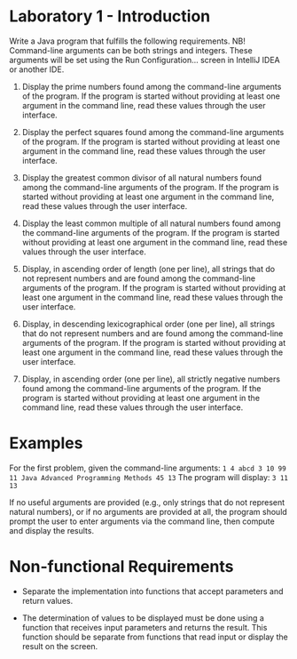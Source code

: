 # Laboratory 1 - Introduction

Write a Java program that fulfills the following requirements. NB! Command-line arguments can be both strings and integers. These arguments will be set using the Run Configuration... screen in IntelliJ IDEA or another IDE.

1. Display the prime numbers found among the command-line arguments of the program. If the program is started without providing at least one argument in the command line, read these values through the user interface.

2. Display the perfect squares found among the command-line arguments of the program. If the program is started without providing at least one argument in the command line, read these values through the user interface.

3. Display the greatest common divisor of all natural numbers found among the command-line arguments of the program. If the program is started without providing at least one argument in the command line, read these values through the user interface.
 
4. Display the least common multiple of all natural numbers found among the command-line arguments of the program. If the program is started without providing at least one argument in the command line, read these values through the user interface.

5. Display, in ascending order of length (one per line), all strings that do not represent numbers and are found among the command-line arguments of the program. If the program is started without providing at least one argument in the command line, read these values through the user interface.

6. Display, in descending lexicographical order (one per line), all strings that do not represent numbers and are found among the command-line arguments of the program. If the program is started without providing at least one argument in the command line, read these values through the user interface.

7. Display, in ascending order (one per line), all strictly negative numbers found among the command-line arguments of the program. If the program is started without providing at least one argument in the command line, read these values through the user interface.

# Examples
For the first problem, given the command-line arguments:
`1 4 abcd 3 10 99 11 Java Advanced Programming Methods 45 13`
The program will display:
`3 11 13`

If no useful arguments are provided (e.g., only strings that do not represent natural numbers), or if no arguments are provided at all, the program should prompt the user to enter arguments via the command line, then compute and display the results.

# Non-functional Requirements
- Separate the implementation into functions that accept parameters and return values.

- The determination of values to be displayed must be done using a function that receives input parameters and returns the result. This function should be separate from functions that read input or display the result on the screen.
